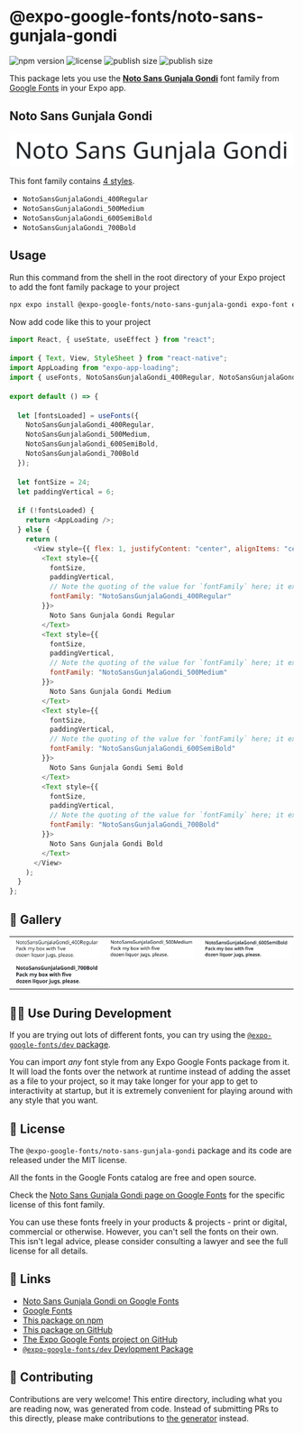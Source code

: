 # @expo-google-fonts/noto-sans-gunjala-gondi

![npm version](https://flat.badgen.net/npm/v/@expo-google-fonts/noto-sans-gunjala-gondi)
![license](https://flat.badgen.net/github/license/expo/google-fonts)
![publish size](https://flat.badgen.net/packagephobia/install/@expo-google-fonts/noto-sans-gunjala-gondi)
![publish size](https://flat.badgen.net/packagephobia/publish/@expo-google-fonts/noto-sans-gunjala-gondi)

This package lets you use the [**Noto Sans Gunjala Gondi**](https://fonts.google.com/specimen/Noto+Sans+Gunjala+Gondi) font family from [Google Fonts](https://fonts.google.com/) in your Expo app.

## Noto Sans Gunjala Gondi

![Noto Sans Gunjala Gondi](./font-family.png)

This font family contains [4 styles](#-gallery).

- `NotoSansGunjalaGondi_400Regular`
- `NotoSansGunjalaGondi_500Medium`
- `NotoSansGunjalaGondi_600SemiBold`
- `NotoSansGunjalaGondi_700Bold`

## Usage

Run this command from the shell in the root directory of your Expo project to add the font family package to your project

```sh
npx expo install @expo-google-fonts/noto-sans-gunjala-gondi expo-font expo-app-loading
```

Now add code like this to your project

```js
import React, { useState, useEffect } from "react";

import { Text, View, StyleSheet } from "react-native";
import AppLoading from "expo-app-loading";
import { useFonts, NotoSansGunjalaGondi_400Regular, NotoSansGunjalaGondi_500Medium, NotoSansGunjalaGondi_600SemiBold, NotoSansGunjalaGondi_700Bold } from '@expo-google-fonts/noto-sans-gunjala-gondi';

export default () => {

  let [fontsLoaded] = useFonts({
    NotoSansGunjalaGondi_400Regular, 
    NotoSansGunjalaGondi_500Medium, 
    NotoSansGunjalaGondi_600SemiBold, 
    NotoSansGunjalaGondi_700Bold
  });

  let fontSize = 24;
  let paddingVertical = 6;

  if (!fontsLoaded) {
    return <AppLoading />;
  } else {
    return (
      <View style={{ flex: 1, justifyContent: "center", alignItems: "center" }}>
        <Text style={{
          fontSize,
          paddingVertical,
          // Note the quoting of the value for `fontFamily` here; it expects a string!
          fontFamily: "NotoSansGunjalaGondi_400Regular"
        }}>
          Noto Sans Gunjala Gondi Regular
        </Text>
        <Text style={{
          fontSize,
          paddingVertical,
          // Note the quoting of the value for `fontFamily` here; it expects a string!
          fontFamily: "NotoSansGunjalaGondi_500Medium"
        }}>
          Noto Sans Gunjala Gondi Medium
        </Text>
        <Text style={{
          fontSize,
          paddingVertical,
          // Note the quoting of the value for `fontFamily` here; it expects a string!
          fontFamily: "NotoSansGunjalaGondi_600SemiBold"
        }}>
          Noto Sans Gunjala Gondi Semi Bold
        </Text>
        <Text style={{
          fontSize,
          paddingVertical,
          // Note the quoting of the value for `fontFamily` here; it expects a string!
          fontFamily: "NotoSansGunjalaGondi_700Bold"
        }}>
          Noto Sans Gunjala Gondi Bold
        </Text>
      </View>
    );
  }
};
```

## 🔡 Gallery


||||
|-|-|-|
|![NotoSansGunjalaGondi_400Regular](./NotoSansGunjalaGondi_400Regular.ttf.png)|![NotoSansGunjalaGondi_500Medium](./NotoSansGunjalaGondi_500Medium.ttf.png)|![NotoSansGunjalaGondi_600SemiBold](./NotoSansGunjalaGondi_600SemiBold.ttf.png)||
|![NotoSansGunjalaGondi_700Bold](./NotoSansGunjalaGondi_700Bold.ttf.png)||||


## 👩‍💻 Use During Development

If you are trying out lots of different fonts, you can try using the [`@expo-google-fonts/dev` package](https://github.com/expo/google-fonts/tree/master/font-packages/dev#readme).

You can import _any_ font style from any Expo Google Fonts package from it. It will load the fonts over the network at runtime instead of adding the asset as a file to your project, so it may take longer for your app to get to interactivity at startup, but it is extremely convenient for playing around with any style that you want.


## 📖 License

The `@expo-google-fonts/noto-sans-gunjala-gondi` package and its code are released under the MIT license.

All the fonts in the Google Fonts catalog are free and open source.

Check the [Noto Sans Gunjala Gondi page on Google Fonts](https://fonts.google.com/specimen/Noto+Sans+Gunjala+Gondi) for the specific license of this font family.

You can use these fonts freely in your products & projects - print or digital, commercial or otherwise. However, you can't sell the fonts on their own. This isn't legal advice, please consider consulting a lawyer and see the full license for all details.

## 🔗 Links

- [Noto Sans Gunjala Gondi on Google Fonts](https://fonts.google.com/specimen/Noto+Sans+Gunjala+Gondi)
- [Google Fonts](https://fonts.google.com/)
- [This package on npm](https://www.npmjs.com/package/@expo-google-fonts/noto-sans-gunjala-gondi)
- [This package on GitHub](https://github.com/expo/google-fonts/tree/master/font-packages/noto-sans-gunjala-gondi)
- [The Expo Google Fonts project on GitHub](https://github.com/expo/google-fonts)
- [`@expo-google-fonts/dev` Devlopment Package](https://github.com/expo/google-fonts/tree/master/font-packages/dev)

## 🤝 Contributing

Contributions are very welcome! This entire directory, including what you are reading now, was generated from code. Instead of submitting PRs to this directly, please make contributions to [the generator](https://github.com/expo/google-fonts/tree/master/packages/generator) instead.
